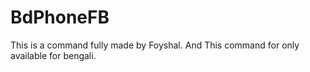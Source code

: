 # BdPhoneFB
This is a command fully made by Foyshal. And This command for only available for bengali.
